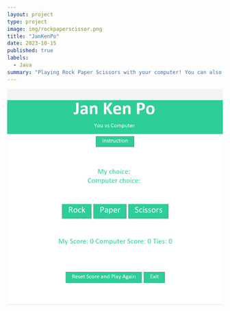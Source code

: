 ```yaml
---
layout: project
type: project
image: img/rockpaperscissor.png
title: "JanKenPo"
date: 2023-10-15
published: true
labels:
  - Java
summary: "Playing Rock Paper Scissors with your computer! You can also see the results in the ICS211 folder, the 'scores.txt' file."
---
```


<img class="img-fluid" src="../img/JanKenPo.png">
